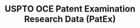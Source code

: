---
layout: default
bigquery: https://console.cloud.google.com/bigquery?p=patents-public-data&d=uspto_oce_pair&page=dataset
citation: 'Graham, S. Marco, A., and Miller, A. (2015). “The USPTO Patent Examination
  Research Dataset: A Window on the Process of Patent Examination.”'
contributors: Graham, S. Marco, A., Miller, A.
cost: None
description: The latest version of PatEx (referred to below as the 2020 release) contains
  detailed information on nearly 11.9 million publicly-viewable provisional and non-provisional
  patent applications to the USPTO and over 4.6 million Patent Cooperation Treaty
  (PCT) applications. It is based on data that OCE downloaded from the Patent Examination
  Data System (PEDS) in April, 2021. The PEDS data are sourced from Public PAIR. The
  first time that OCE used PEDS as the basis of PatEx was for the 2019 release. We
  took the PEDS data and organized it into the familiar PatEx data files, which are
  based on the organization of the Public PAIR portal. The data files include information
  on each application’s characteristics, prosecution history, continuation history,
  claims of foreign priority, patent term adjustment history, publication history,
  and correspondence address information.
documentation: 'For the 2019 and later releases, new technical documentation is available
  https://www.uspto.gov/sites/default/files/documents/PatEx-2019-Technical-Doc.pdf


  A document describing the 2014-2017 data sets is available and can be cited as:
  Graham, Stuart J.H. and Marco, Alan C. and Miller, Richard, The USPTO Patent Examination
  Research Dataset: A Window on the Process of Patent Examination (November 30, 2015).
  Available at SSRN: https://ssrn.com/abstract=2702637.'
last_edit: Mon, 04 Apr 2022 19:06:22 GMT
location: https://www.uspto.gov/ip-policy/economic-research/research-datasets/patent-examination-research-dataset-public-pair
maintained_by: EconomicsData@uspto.gov
related_publications: https://ssrn.com/abstract=29956744, https://ssrn.com/abstract=2702637
schema_fields: '[''patent_number'', ''customer_number'', ''earliest_pgpub_number'',
  ''application_number'', ''parent_country'', ''file_location_date'', ''correspondence_region_name'',
  ''event_code'', ''examiner_id'', ''correspondence_street_line_1'', ''parent_application_number'',
  ''appl_status_date'', ''wipo_pub_date'', ''continuation_type'', ''correspondence_street_line_2'',
  ''examiner_name_last'', ''parent_filing_date'', ''atty_docket_number'', ''examiner_art_unit'',
  ''status_code'', ''sequence_number'', ''examiner_name_first'', ''correspondence_region_code'',
  ''abandon_date'', ''event_description'', ''foreign_parent_date'', ''correspondence_name_line_2'',
  ''foreign_parent_id'', ''application_number_pair'', ''child_application_number'',
  ''correspondence_country_code'', ''uspc_class'', ''inventor_name_last'', ''appl_status_code'',
  ''correspondence_city'', ''filing_date'', ''inventor_country_name'', ''inventor_name_first'',
  ''application_type'', ''inventor_region_code'', ''parent_country_code'', ''earliest_pgpub_date'',
  ''file_location'', ''invention_title'', ''inventor_address_type'', ''uspc_subclass'',
  ''small_entity_indicator'', ''recorded_date'', ''aia_first_to_file'', ''wipo_pub_number'',
  ''confirm_number'', ''examiner_name_middle'', ''correspondence_name_line_1'', ''correspondence_country_name'',
  ''inventor_country_code'', ''patent_issue_date'', ''disposal_type'', ''inventor_rank'',
  ''inventor_name_middle'', ''correspondence_postal_code'', ''status_description'',
  ''child_filing_date'', ''invention_subject_matter'']'
shortname: patex
tags:
- patents
- legal
- history
terms_of_use: 'USPTO’s online databases are not designed or intended to be a source
  for bulk downloads of USPTO data when accessed through the website’s interfaces.
  Individuals, companies, IP addresses, or blocks of IP addresses who, in effect,
  deny or decrease service by generating unusually high numbers of database accesses
  (searches, pages, or hits), whether generated manually or in an automated fashion,
  may be denied access to USPTO servers without notice.


  Bulk data products may be separately obtained from the USPTO, either for free or
  at the cost of dissemination. For details, see information on Electronic Bulk Data
  Products: https://www.uspto.gov/learning-and-resources/electronic-bulk-data-products'
title: USPTO OCE Patent Examination Research Data (PatEx)
uuid: 4342caa7-23af-420c-b2f6-6088f133df6a
---
